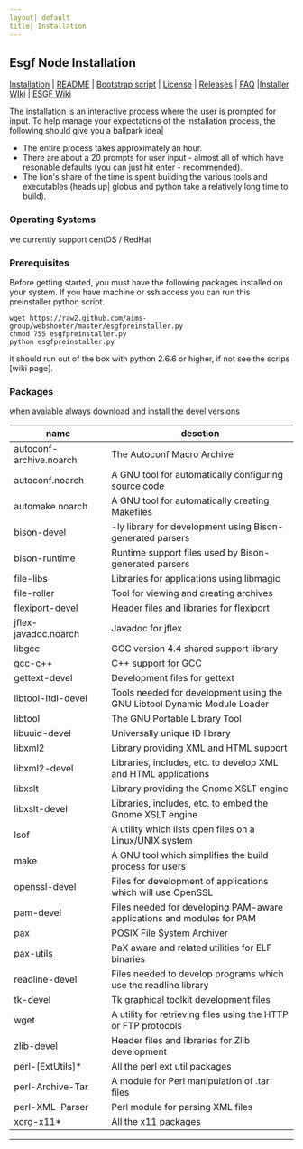 ```yaml
---
layout| default
title| Installation
---
```


## Esgf Node Installation
[Installation] | [README] | [Bootstrap script][bootstrap] | [License] | [Releases] | [FAQ] |[Installer WIki][wiki] | [ESGF Wiki][sitewiki]

The installation is an interactive process where the user is prompted for input.
To help manage your expectations of the installation process, the following
should give you a ballpark idea|

* The entire process takes approximately an hour.
* There are about a 20 prompts for user input - almost all of which have
resonable defaults (you can just hit enter - recommended).
* The lion's share of the time is spent building the various tools and
executables (heads up| globus and python take a relatively long time to build).

### Operating Systems
we currently support centOS / RedHat

### Prerequisites
Before getting started, you must have the following packages installed
on your system. If you have machine or ssh access you can run this
preinstaller python script.

    wget https://raw2.github.com/aims-group/webshooter/master/esgfpreinstaller.py
    chmod 755 esgfpreinstaller.py
    python esgfpreinstaller.py

it should run out of the box with python 2.6.6 or higher, if not see the
scrips [wiki page].

### Packages
when avaiable always download and install the devel versions

name | desction
-- | ---
autoconf-archive.noarch   | The Autoconf Macro Archive 
autoconf.noarch           | A GNU tool for automatically configuring source code 
automake.noarch           | A GNU tool for automatically creating Makefiles 
bison-devel               | -ly library for development using Bison-generated parsers 
bison-runtime             | Runtime support files used by Bison-generated parsers 
file-libs                 | Libraries for applications using libmagic 
file-roller               | Tool for viewing and creating archives 
flexiport-devel           | Header files and libraries for flexiport 
jflex-javadoc.noarch      | Javadoc for jflex 
libgcc                    | GCC version 4.4 shared support library 
gcc-c++                   | C++ support for GCC 
gettext-devel             | Development files for gettext 
libtool-ltdl-devel        | Tools needed for development using the GNU Libtool Dynamic Module Loader 
libtool                   | The GNU Portable Library Tool 
libuuid-devel             | Universally unique ID library 
libxml2                   | Library providing XML and HTML support 
libxml2-devel             | Libraries, includes, etc. to develop XML and HTML applications 
libxslt                   | Library providing the Gnome XSLT engine 
libxslt-devel             | Libraries, includes, etc. to embed the Gnome XSLT engine 
lsof                      | A utility which lists open files on a Linux/UNIX system 
make                      | A GNU tool which simplifies the build process for users 
openssl-devel             | Files for development of applications which will use OpenSSL 
pam-devel                 | Files needed for developing PAM-aware applications and modules for PAM 
pax                       | POSIX File System Archiver 
pax-utils                 | PaX aware and related utilities for ELF binaries 
readline-devel            | Files needed to develop programs which use the readline library 
tk-devel                  | Tk graphical toolkit development files 
wget                      | A utility for retrieving files using the HTTP or FTP protocols 
zlib-devel                | Header files and libraries for Zlib development 
perl-[ExtUtils]*          | All the perl ext util packages
perl-Archive-Tar          | A module for Perl manipulation of .tar files 
perl-XML-Parser           | Perl module for parsing XML files 
xorg-x11*                 | All the x11 packages 

---

[installation]: https://github.com/ESGF/esgf.github.io/wiki/Installation
[readme]:       https://raw.github.com/ESGF/esgf-installer/master/README
[bootstrap]:    https://raw.github.com/ESGF/esgf-installer/master/esg-bootstrap
[license]:      https://raw.github.com/ESGF/esgf-installer/master/LICENSE
[releases]:     https://github.com/ESGF/esgf-installer/releases
[faq]:          https://github.com/ESGF/esgf.github.io/wiki/ESGFNode%7CFAQ
[preinstaller]: https://github.com/aims-group/webshooter/wiki/esgfpreinstaller
[wiki]:         http://github.com/ESGF/esgf-installer/wiki
[sitewiki]:     https://github.com/ESGF/esgf.github.io/wiki
[exttuils]:     https://github.com/ESGF/esgf.github.io/wiki/ExtUtils
